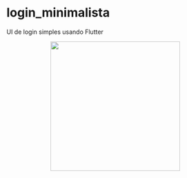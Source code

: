 # login_minimalista

UI de login simples usando Flutter

<div align="center">
<img src="https://user-images.githubusercontent.com/85713033/181304403-62814363-fe78-4d45-aabe-48d038e14c1f.png" width="300px" />
</div>
